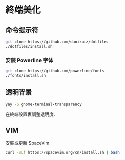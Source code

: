 # 終端美化

## 命令提示符
```bash
git clone https://github.com/daniruiz/dotfiles
./dotfiles/install.sh
```

### 安装 Powerline 字体
```bash
git clone https://github.com/powerline/fonts
./fonts/install.sh
```

## 透明背景
```bash
yay -S gnome-terminal-transparency
```
在終端設置裏調整透明度.

## VIM
安裝或更新 SpaceVim.
```bash
curl -sLf https://spacevim.org/cn/install.sh | bash
```
